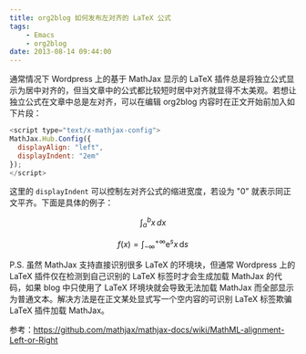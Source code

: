 ```yaml
---
title: org2blog 如何发布左对齐的 LaTeX 公式
tags:
    - Emacs
    - org2blog
date: 2013-08-14 09:44:00
---
```


通常情况下 Wordpress 上的基于 MathJax 显示的 LaTeX 插件总是将独立公式显示为居中对齐的，但当文章中的公式都比较短时居中对齐就显得不太美观。若想让独立公式在文章中总是左对齐，可以在编辑 org2blog 内容时在正文开始前加入如下片段：

```javascript
<script type="text/x-mathjax-config">
MathJax.Hub.Config({
  displayAlign: "left",
  displayIndent: "2em"
});
</script>
```

这里的 `displayIndent` 可以控制左对齐公式的缩进宽度，若设为 "0" 就表示同正文平齐。下面是具体的例子：

$$
\int_a^b x\,dx
$$

$$
f(x)=\int_{-\infty}^{+\infty}\mathrm{e}^s x\,\mathrm{d}s
$$

P.S. 虽然 MathJax 支持直接识别很多 LaTeX 的环境块，但通常 Wordpress 上的 LaTeX 插件仅在检测到自己识别的 LaTeX 标签时才会生成加载 MathJax 的代码，如果 blog 中只使用了 LaTeX 环境块就会导致无法加载 MathJax 而全部显示为普通文本。解决方法是在正文某处显式写一个空内容的可识别 LaTeX 标签欺骗 LaTeX 插件加载 MathJax。

参考：https://github.com/mathjax/mathjax-docs/wiki/MathML-alignment-Left-or-Right
